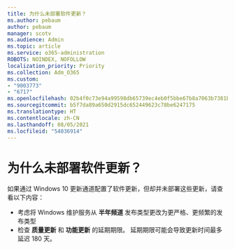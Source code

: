 ```yaml
---
title: 为什么未部署软件更新？
ms.author: pebaum
author: pebaum
manager: scotv
ms.audience: Admin
ms.topic: article
ms.service: o365-administration
ROBOTS: NOINDEX, NOFOLLOW
localization_priority: Priority
ms.collection: Adm_O365
ms.custom:
- "9003773"
- "6717"
ms.openlocfilehash: 02b4f0c73e94a99598db65739ec4eb0f5bbe67b8a7063b7381b9e6f59efd8c12
ms.sourcegitcommit: b5f7da89a650d2915dc652449623c78be6247175
ms.translationtype: HT
ms.contentlocale: zh-CN
ms.lasthandoff: 08/05/2021
ms.locfileid: "54036914"
---
```

# <a name="why-software-updates-are-not-being-deployed"></a>为什么未部署软件更新？

如果通过 Windows 10 更新通道配置了软件更新，但却并未部署这些更新，请查看以下内容：  

- 考虑将 Windows 维护服务从 **半年频道** 发布类型更改为更严格、更频繁的发布类型  
- 检查 **质量更新** 和 **功能更新** 的延期期限。 延期期限可能会导致更新时间最多延迟 180 天。
